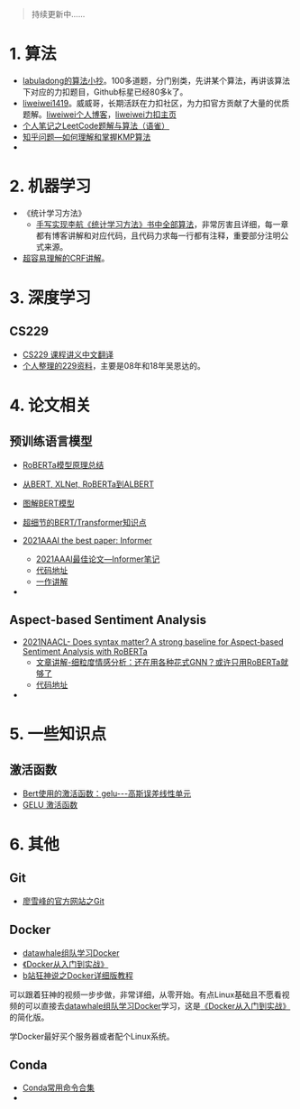 > 持续更新中......

# 1. 算法

- [labuladong的算法小抄](https://github.com/labuladong/fucking-algorithm)。100多道题，分门别类，先讲某个算法，再讲该算法下对应的力扣题目，Github标星已经80多k了。
- [liweiwei1419](https://github.com/liweiwei1419)。威威哥，长期活跃在力扣社区，为力扣官方贡献了大量的优质题解。[liweiwei个人博客](https://liweiwei1419.gitee.io/leetcode-algo/about/)，[liweiwei力扣主页](https://leetcode-cn.com/u/liweiwei1419/)
- [个人笔记之LeetCode题解与算法（语雀）](https://www.yuque.com/zhcz/leetcode)
- [知乎问题—如何理解和掌握KMP算法](https://www.zhihu.com/question/21923021/answer/281346746)
- 

# 2. 机器学习

- 《统计学习方法》
  - [手写实现李航《统计学习方法》书中全部算法](https://github.com/Dod-o/Statistical-Learning-Method_Code)，非常厉害且详细，每一章都有博客讲解和对应代码，且代码力求每一行都有注释，重要部分注明公式来源。
- [超容易理解的CRF讲解](https://zhuanlan.zhihu.com/p/44042528)。

# 3. 深度学习

## CS229

- [CS229 课程讲义中文翻译](https://github.com/Kivy-CN/Stanford-CS-229-CN)
- [个人整理的229资料](https://github.com/zhoucz97/CS229)，主要是08年和18年吴恩达的。

# 4. 论文相关

## 预训练语言模型

- [RoBERTa模型原理总结](https://zhuanlan.zhihu.com/p/347861417)

- [从BERT, XLNet, RoBERTa到ALBERT](https://zhuanlan.zhihu.com/p/84559048)

- [图解BERT模型](https://zhuanlan.zhihu.com/p/318495113)

- [超细节的BERT/Transformer知识点](https://zhuanlan.zhihu.com/p/132554155)

- [2021AAAI the best paper: Informer](https://arxiv.org/abs/2012.07436)

  - [2021AAAI最佳论文—Informer笔记](https://zhuanlan.zhihu.com/p/366755182)
  - [代码地址](https://github.com/zhouhaoyi/Informer2020)
  - [一作讲解](https://www.bilibili.com/video/BV1Ky4y1b7KS)

- 

  

## Aspect-based Sentiment Analysis

- [2021NAACL- Does syntax matter? A strong baseline for Aspect-based Sentiment Analysis with RoBERTa](https://arxiv.org/abs/2104.04986)
  - [文章讲解-细粒度情感分析：还在用各种花式GNN？或许只用RoBERTa就够了](https://zhuanlan.zhihu.com/p/366133681)
  - [代码地址](https://github.com/ROGERDJQ/RoBERTaABSA)
- 

# 5. 一些知识点

## 激活函数

- [Bert使用的激活函数：gelu---高斯误差线性单元](https://blog.csdn.net/eunicechen/article/details/84774047?utm_medium=distribute.pc_relevant.none-task-blog-2%7Edefault%7EBlogCommendFromMachineLearnPai2%7Edefault-3.control&dist_request_id=1332024.6353.16189739587076911&depth_1-utm_source=distribute.pc_relevant.none-task-blog-2%7Edefault%7EBlogCommendFromMachineLearnPai2%7Edefault-3.control)
- [GELU 激活函数](https://blog.csdn.net/liruihongbob/article/details/86510622)

# 6. 其他

## Git

- [廖雪峰的官方网站之Git](https://www.liaoxuefeng.com/wiki/896043488029600)

## Docker

- [datawhale组队学习Docker](https://github.com/datawhalechina/team-learning-program/tree/master/Docker)
- [《Docker从入门到实战》](https://vuepress.mirror.docker-practice.com/)
- [b站狂神说之Docker详细版教程](https://www.bilibili.com/video/BV1og4y1q7M4)

可以跟着狂神的视频一步步做，非常详细，从零开始。有点Linux基础且不愿看视频的可以直接去[datawhale组队学习Docker](https://github.com/datawhalechina/team-learning-program/tree/master/Docker)学习，这是[《Docker从入门到实战》](https://vuepress.mirror.docker-practice.com/)的简化版。

学Docker最好买个服务器或者配个Linux系统。

## Conda

- [Conda常用命令合集](https://zhuanlan.zhihu.com/p/363904808)
- 